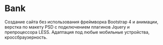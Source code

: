# Bank
Создание сайта без использования фреймворка Bootstrap 4 и анимации, верстка по макету PSD
с подключением плагинов Jquery и препроцессора LESS.
Адаптация под любые мобильные устройства, кроссбраузерность.

